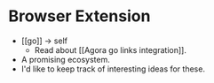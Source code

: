 # Browser Extension

- [[go]] -> self
  - Read about [[Agora go links integration]].
- A promising ecosystem.
- I'd like to keep track of interesting ideas for these.


